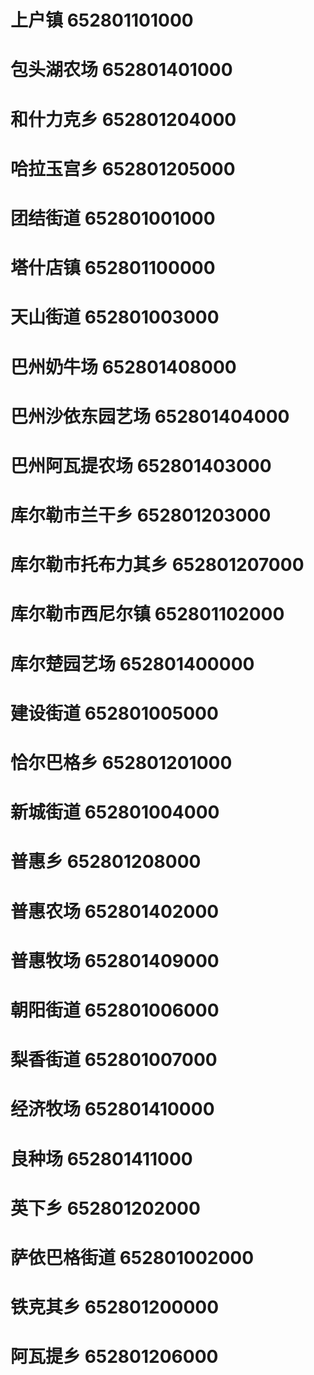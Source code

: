 # 上户镇 652801101000
# 包头湖农场 652801401000
# 和什力克乡 652801204000
# 哈拉玉宫乡 652801205000
# 团结街道 652801001000
# 塔什店镇 652801100000
# 天山街道 652801003000
# 巴州奶牛场 652801408000
# 巴州沙依东园艺场 652801404000
# 巴州阿瓦提农场 652801403000
# 库尔勒市兰干乡 652801203000
# 库尔勒市托布力其乡 652801207000
# 库尔勒市西尼尔镇 652801102000
# 库尔楚园艺场 652801400000
# 建设街道 652801005000
# 恰尔巴格乡 652801201000
# 新城街道 652801004000
# 普惠乡 652801208000
# 普惠农场 652801402000
# 普惠牧场 652801409000
# 朝阳街道 652801006000
# 梨香街道 652801007000
# 经济牧场 652801410000
# 良种场 652801411000
# 英下乡 652801202000
# 萨依巴格街道 652801002000
# 铁克其乡 652801200000
# 阿瓦提乡 652801206000
